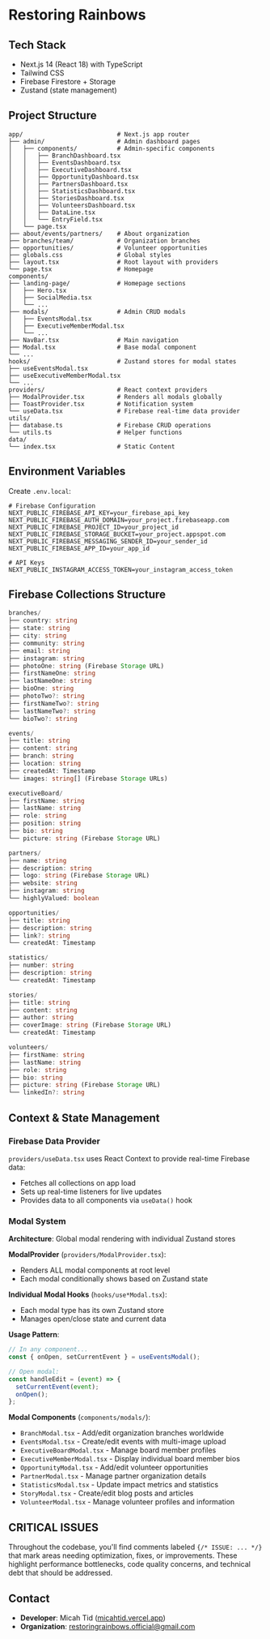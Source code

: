 # Restoring Rainbows

## Tech Stack
- Next.js 14 (React 18) with TypeScript
- Tailwind CSS
- Firebase Firestore + Storage
- Zustand (state management)

## Project Structure
```
app/                          # Next.js app router
├── admin/                    # Admin dashboard pages
│   ├── components/           # Admin-specific components
│   │   ├── BranchDashboard.tsx
│   │   ├── EventsDashboard.tsx
│   │   ├── ExecutiveDashboard.tsx
│   │   ├── OpportunityDashboard.tsx
│   │   ├── PartnersDashboard.tsx
│   │   ├── StatisticsDashboard.tsx
│   │   ├── StoriesDashboard.tsx
│   │   ├── VolunteersDashboard.tsx
│   │   ├── DataLine.tsx
│   │   └── EntryField.tsx
│   └── page.tsx
├── about/events/partners/    # About organization
├── branches/team/            # Organization branches
├── opportunities/            # Volunteer opportunities
├── globals.css               # Global styles
├── layout.tsx                # Root layout with providers
└── page.tsx                  # Homepage
components/
├── landing-page/             # Homepage sections
│   ├── Hero.tsx            
│   ├── SocialMedia.tsx    
│   └── ...
├── modals/                   # Admin CRUD modals
│   ├── EventsModal.tsx       
│   ├── ExecutiveMemberModal.tsx
│   └── ...
├── NavBar.tsx                # Main navigation
├── Modal.tsx                 # Base modal component
└── ...
hooks/                        # Zustand stores for modal states
├── useEventsModal.tsx
├── useExecutiveMemberModal.tsx
└── ...
providers/                    # React context providers
├── ModalProvider.tsx         # Renders all modals globally
├── ToastProvider.tsx         # Notification system
└── useData.tsx               # Firebase real-time data provider
utils/
├── database.ts               # Firebase CRUD operations
└── utils.ts                  # Helper functions
data/
└── index.tsx                 # Static Content
```

## Environment Variables
Create `.env.local`:
```env
# Firebase Configuration
NEXT_PUBLIC_FIREBASE_API_KEY=your_firebase_api_key
NEXT_PUBLIC_FIREBASE_AUTH_DOMAIN=your_project.firebaseapp.com
NEXT_PUBLIC_FIREBASE_PROJECT_ID=your_project_id
NEXT_PUBLIC_FIREBASE_STORAGE_BUCKET=your_project.appspot.com
NEXT_PUBLIC_FIREBASE_MESSAGING_SENDER_ID=your_sender_id
NEXT_PUBLIC_FIREBASE_APP_ID=your_app_id

# API Keys
NEXT_PUBLIC_INSTAGRAM_ACCESS_TOKEN=your_instagram_access_token
```

## Firebase Collections Structure
```typescript
branches/
├── country: string
├── state: string
├── city: string
├── community: string
├── email: string
├── instagram: string
├── photoOne: string (Firebase Storage URL)
├── firstNameOne: string
├── lastNameOne: string
├── bioOne: string
├── photoTwo?: string
├── firstNameTwo?: string
├── lastNameTwo?: string
└── bioTwo?: string

events/
├── title: string
├── content: string
├── branch: string
├── location: string
├── createdAt: Timestamp
└── images: string[] (Firebase Storage URLs)

executiveBoard/
├── firstName: string
├── lastName: string
├── role: string
├── position: string
├── bio: string
└── picture: string (Firebase Storage URL)

partners/
├── name: string
├── description: string
├── logo: string (Firebase Storage URL)
├── website: string
├── instagram: string
└── highlyValued: boolean

opportunities/
├── title: string
├── description: string
├── link?: string
└── createdAt: Timestamp

statistics/
├── number: string
├── description: string
└── createdAt: Timestamp

stories/
├── title: string
├── content: string
├── author: string
├── coverImage: string (Firebase Storage URL)
└── createdAt: Timestamp

volunteers/
├── firstName: string
├── lastName: string
├── role: string
├── bio: string
├── picture: string (Firebase Storage URL)
└── linkedIn?: string
```

## Context & State Management

### Firebase Data Provider
`providers/useData.tsx` uses React Context to provide real-time Firebase data:
- Fetches all collections on app load
- Sets up real-time listeners for live updates
- Provides data to all components via `useData()` hook

### Modal System
**Architecture**: Global modal rendering with individual Zustand stores

**ModalProvider** (`providers/ModalProvider.tsx`):
- Renders ALL modal components at root level
- Each modal conditionally shows based on Zustand state

**Individual Modal Hooks** (`hooks/use*Modal.tsx`):
- Each modal type has its own Zustand store
- Manages open/close state and current data

**Usage Pattern**:
```typescript
// In any component...
const { onOpen, setCurrentEvent } = useEventsModal();

// Open modal:
const handleEdit = (event) => {
  setCurrentEvent(event);
  onOpen();
};
```

**Modal Components** (`components/modals/`):
- `BranchModal.tsx` - Add/edit organization branches worldwide
- `EventsModal.tsx` - Create/edit events with multi-image upload
- `ExecutiveBoardModal.tsx` - Manage board member profiles
- `ExecutiveMemberModal.tsx` - Display individual board member bios
- `OpportunityModal.tsx` - Add/edit volunteer opportunities
- `PartnerModal.tsx` - Manage partner organization details
- `StatisticsModal.tsx` - Update impact metrics and statistics
- `StoryModal.tsx` - Create/edit blog posts and articles
- `VolunteerModal.tsx` - Manage volunteer profiles and information

## CRITICAL ISSUES
Throughout the codebase, you'll find comments labeled `{/* ISSUE: ... */}` that mark areas needing optimization, fixes, or improvements. These highlight performance bottlenecks, code quality concerns, and technical debt that should be addressed.

## Contact
- **Developer**: Micah Tid ([micahtid.vercel.app](https://micahtid.vercel.app))
- **Organization**: restoringrainbows.official@gmail.com
